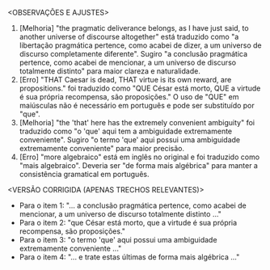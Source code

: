 <OBSERVAÇÕES E AJUSTES>
1. [Melhoria] "the pragmatic deliverance belongs, as I have just said, to another universe of discourse altogether" está traduzido como "a libertação pragmática pertence, como acabei de dizer, a um universo de discurso completamente diferente". Sugiro "a conclusão pragmática pertence, como acabei de mencionar, a um universo de discurso totalmente distinto" para maior clareza e naturalidade.
2. [Erro] "THAT Caesar is dead, THAT virtue is its own reward, are propositions." foi traduzido como "QUE César está morto, QUE a virtude é sua própria recompensa, são proposições." O uso de "QUE" em maiúsculas não é necessário em português e pode ser substituído por "que".
3. [Melhoria] "the 'that' here has the extremely convenient ambiguity" foi traduzido como "o 'que' aqui tem a ambiguidade extremamente conveniente". Sugiro "o termo 'que' aqui possui uma ambiguidade extremamente conveniente" para maior precisão.
4. [Erro] "more algebraico" está em inglês no original e foi traduzido como "mais algebraico". Deveria ser "de forma mais algébrica" para manter a consistência gramatical em português.

<VERSÃO CORRIGIDA (APENAS TRECHOS RELEVANTES)>
- Para o item 1: "... a conclusão pragmática pertence, como acabei de mencionar, a um universo de discurso totalmente distinto ..."
- Para o item 2: "que César está morto, que a virtude é sua própria recompensa, são proposições."
- Para o item 3: "o termo 'que' aqui possui uma ambiguidade extremamente conveniente ..."
- Para o item 4: "... e trate estas últimas de forma mais algébrica ..."